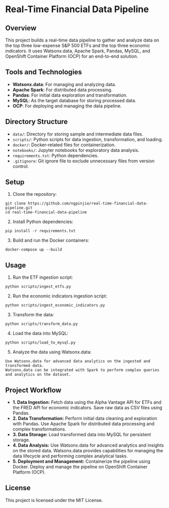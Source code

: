 # Real-Time Financial Data Pipeline

## Overview
This project builds a real-time data pipeline to gather and analyze data on the top three low-expense S&P 500 ETFs and the top three economic indicators. It uses Watsonx.data, Apache Spark, Pandas, MySQL, and OpenShift Container Platform (OCP) for an end-to-end solution.

## Tools and Technologies
- **Watsonx.data**: For managing and analyzing data.
- **Apache Spark**: For distributed data processing.
- **Pandas**: For initial data exploration and transformation.
- **MySQL**: As the target database for storing processed data.
- **OCP**: For deploying and managing the data pipeline.

## Directory Structure
- `data/`: Directory for storing sample and intermediate data files.
- `scripts/`: Python scripts for data ingestion, transformation, and loading.
- `docker/`: Docker-related files for containerization.
- `notebooks/`: Jupyter notebooks for exploratory data analysis.
- `requirements.txt`: Python dependencies.
- `.gitignore`: Git ignore file to exclude unnecessary files from version control.

## Setup
1. Clone the repository:
```
git clone https://github.com/ngpinjie/real-time-financial-data-pipeline.git
cd real-time-financial-data-pipeline
```

2. Install Python dependencies:
```
pip install -r requirements.txt
```

3. Build and run the Docker containers:
```
docker-compose up --build
```

## Usage
1. Run the ETF ingestion script:
```
python scripts/ingest_etfs.py
```

2. Run the economic indicators ingestion script:
```
python scripts/ingest_economic_indicators.py
```

3. Transform the data:
```
python scripts/transform_data.py
```

4. Load the data into MySQL:
```
python scripts/load_to_mysql.py
```

5. Analyze the data using Watsonx.data:
```
Use Watsonx.data for advanced data analytics on the ingested and transformed data.
Watsonx.data can be integrated with Spark to perform complex queries and analytics on the dataset.
```

## Project Workflow
- **1. Data Ingestion:**
Fetch data using the Alpha Vantage API for ETFs and the FRED API for economic indicators.
Save raw data as CSV files using Pandas.
- **2. Data Transformation:**
Perform initial data cleaning and exploration with Pandas.
Use Apache Spark for distributed data processing and complex transformations.
- **3. Data Storage:**
Load transformed data into MySQL for persistent storage.
- **4. Data Analysis:**
Use Watsonx.data for advanced analytics and insights on the stored data.
Watsonx.data provides capabilities for managing the data lifecycle and performing complex analytical tasks.
- **5. Deployment and Management:**
Containerize the pipeline using Docker.
Deploy and manage the pipeline on OpenShift Container Platform (OCP).

## License
This project is licensed under the MIT License.
